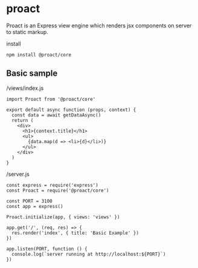 # proact

Proact is an Express view engine which renders jsx components on server to static markup.

install

```
npm install @proact/core
```

## Basic sample

/views/index.js

```
import Proact from '@proact/core'

export default async function (props, context) {
  const data = await getDataAsync()
  return (
    <div>
      <h1>{context.title}</h1>
      <ul>
        {data.map(d => <li>{d}</li>)}
      </ul>
    </div>
  )
}
```

/server.js

```
const express = require('express')
const Proact = require('@proact/core')

const PORT = 3100
const app = express()

Proact.initialize(app, { views: 'views' })

app.get('/', (req, res) => {
  res.render('index', { title: 'Basic Example' })
})

app.listen(PORT, function () {
  console.log(`server running at http://localhost:${PORT}`)
})
```
